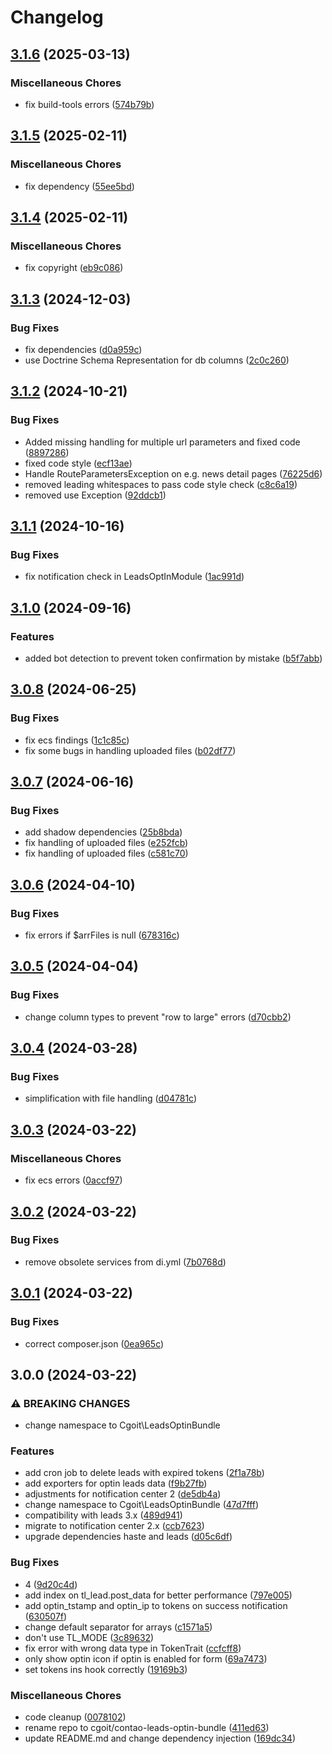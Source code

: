 # Changelog

## [3.1.6](https://github.com/cgoIT/contao-leads-optin-bundle/compare/v3.1.5...v3.1.6) (2025-03-13)


### Miscellaneous Chores

* fix build-tools errors ([574b79b](https://github.com/cgoIT/contao-leads-optin-bundle/commit/574b79b43643f9b59a9e9c581f5f67d760071bf6))

## [3.1.5](https://github.com/cgoIT/contao-leads-optin-bundle/compare/v3.1.4...v3.1.5) (2025-02-11)


### Miscellaneous Chores

* fix dependency ([55ee5bd](https://github.com/cgoIT/contao-leads-optin-bundle/commit/55ee5bd8c75d4ffdbf2a16bdf67bcc9b21c5197b))

## [3.1.4](https://github.com/cgoIT/contao-leads-optin-bundle/compare/v3.1.3...v3.1.4) (2025-02-11)


### Miscellaneous Chores

* fix copyright ([eb9c086](https://github.com/cgoIT/contao-leads-optin-bundle/commit/eb9c086fdf37e80cd559716719e28b6c57ff969c))

## [3.1.3](https://github.com/cgoIT/contao-leads-optin-bundle/compare/v3.1.2...v3.1.3) (2024-12-03)


### Bug Fixes

* fix dependencies ([d0a959c](https://github.com/cgoIT/contao-leads-optin-bundle/commit/d0a959cbac3381cbe92e3db9d8048820444a9f63))
* use Doctrine Schema Representation for db columns ([2c0c260](https://github.com/cgoIT/contao-leads-optin-bundle/commit/2c0c26082187e8ccb967c53585a0538978d8f913))

## [3.1.2](https://github.com/cgoIT/contao-leads-optin-bundle/compare/v3.1.1...v3.1.2) (2024-10-21)


### Bug Fixes

* Added missing handling for multiple url parameters and fixed code ([8897286](https://github.com/cgoIT/contao-leads-optin-bundle/commit/8897286fd2961e1cb5a98de9a9176260c7844a8e))
* fixed code style ([ecf13ae](https://github.com/cgoIT/contao-leads-optin-bundle/commit/ecf13aecfcb90093634bde5a4dac897cddb20ff6))
* Handle RouteParametersException on e.g. news detail pages ([76225d6](https://github.com/cgoIT/contao-leads-optin-bundle/commit/76225d6773581fffc5e43879604f8834a8327f4f))
* removed leading whitespaces to pass code style check ([c8c6a19](https://github.com/cgoIT/contao-leads-optin-bundle/commit/c8c6a19fdae2d51ac35fd02948a6467f869b22fb))
* removed use Exception ([92ddcb1](https://github.com/cgoIT/contao-leads-optin-bundle/commit/92ddcb154220e1a2ce5a2c8ffbb5971a50454fb2))

## [3.1.1](https://github.com/cgoIT/contao-leads-optin-bundle/compare/v3.1.0...v3.1.1) (2024-10-16)


### Bug Fixes

* fix notification check in LeadsOptInModule ([1ac991d](https://github.com/cgoIT/contao-leads-optin-bundle/commit/1ac991d92660b02a5b87c1d8b9c0a9beb92dabc7))

## [3.1.0](https://github.com/cgoIT/contao-leads-optin-bundle/compare/v3.0.8...v3.1.0) (2024-09-16)


### Features

* added bot detection to prevent token confirmation by mistake ([b5f7abb](https://github.com/cgoIT/contao-leads-optin-bundle/commit/b5f7abb85b75cc3efaa452fe7e0e6e3ef491011d))

## [3.0.8](https://github.com/cgoIT/contao-leads-optin-bundle/compare/v3.0.7...v3.0.8) (2024-06-25)


### Bug Fixes

* fix ecs findings ([1c1c85c](https://github.com/cgoIT/contao-leads-optin-bundle/commit/1c1c85cfb66c318a5891e75f0769da5101644af6))
* fix some bugs in handling uploaded files ([b02df77](https://github.com/cgoIT/contao-leads-optin-bundle/commit/b02df7704e667854025de1e9577e47c76e31bd91))

## [3.0.7](https://github.com/cgoIT/contao-leads-optin-bundle/compare/v3.0.6...v3.0.7) (2024-06-16)


### Bug Fixes

* add shadow dependencies ([25b8bda](https://github.com/cgoIT/contao-leads-optin-bundle/commit/25b8bda0641f2971179ecb43364e1540474134a1))
* fix handling of uploaded files ([e252fcb](https://github.com/cgoIT/contao-leads-optin-bundle/commit/e252fcb0243c43934e9f21448aa42aec3d94b6e0))
* fix handling of uploaded files ([c581c70](https://github.com/cgoIT/contao-leads-optin-bundle/commit/c581c70794f02c05612e9f4c2c8ad235452fe370))

## [3.0.6](https://github.com/cgoIT/contao-leads-optin-bundle/compare/v3.0.5...v3.0.6) (2024-04-10)


### Bug Fixes

* fix errors if $arrFiles is null ([678316c](https://github.com/cgoIT/contao-leads-optin-bundle/commit/678316cada121803f08a427bb37ff7b419bb18bd))

## [3.0.5](https://github.com/cgoIT/contao-leads-optin-bundle/compare/v3.0.4...v3.0.5) (2024-04-04)


### Bug Fixes

* change column types to prevent "row to large" errors ([d70cbb2](https://github.com/cgoIT/contao-leads-optin-bundle/commit/d70cbb251179ac61d93e60e8ee58b36a71ff00c0))

## [3.0.4](https://github.com/cgoIT/contao-leads-optin-bundle/compare/v3.0.3...v3.0.4) (2024-03-28)


### Bug Fixes

* simplification with file handling ([d04781c](https://github.com/cgoIT/contao-leads-optin-bundle/commit/d04781c4bd16aaf0349ac0f6989baa8755504052))

## [3.0.3](https://github.com/cgoIT/contao-leads-optin-bundle/compare/v3.0.2...v3.0.3) (2024-03-22)


### Miscellaneous Chores

* fix ecs errors ([0accf97](https://github.com/cgoIT/contao-leads-optin-bundle/commit/0accf970e952aba49750807a19cadf725c068a03))

## [3.0.2](https://github.com/cgoIT/contao-leads-optin-bundle/compare/v3.0.1...v3.0.2) (2024-03-22)


### Bug Fixes

* remove obsolete services from di.yml ([7b0768d](https://github.com/cgoIT/contao-leads-optin-bundle/commit/7b0768d3b5dd6d8802ba81337f31a058ea6efff0))

## [3.0.1](https://github.com/cgoIT/contao-leads-optin-bundle/compare/v3.0.0...v3.0.1) (2024-03-22)


### Bug Fixes

* correct composer.json ([0ea965c](https://github.com/cgoIT/contao-leads-optin-bundle/commit/0ea965c6a1f92e372a2d736ca7ad1b0292f071c3))

## 3.0.0 (2024-03-22)


### ⚠ BREAKING CHANGES

* change namespace to Cgoit\LeadsOptinBundle

### Features

* add cron job to delete leads with expired tokens ([2f1a78b](https://github.com/cgoIT/contao-leads-optin-bundle/commit/2f1a78b682a269542350e80eae4c9d1ae1965911))
* add exporters for optin leads data ([f9b27fb](https://github.com/cgoIT/contao-leads-optin-bundle/commit/f9b27fbb0e48a8a3ee3d33711ee9e9e341602c8e))
* adjustments for notification center 2 ([de5db4a](https://github.com/cgoIT/contao-leads-optin-bundle/commit/de5db4ab504fc85f3cb71eb59d3181e0be8dcec2))
* change namespace to Cgoit\LeadsOptinBundle ([47d7fff](https://github.com/cgoIT/contao-leads-optin-bundle/commit/47d7fff754f21eeeb8b7aa66137a1e6b598166f5))
* compatibility with leads 3.x ([489d941](https://github.com/cgoIT/contao-leads-optin-bundle/commit/489d941f6345127cc35b2b747cd148a68fd2236c))
* migrate to notification center 2.x ([ccb7623](https://github.com/cgoIT/contao-leads-optin-bundle/commit/ccb7623ebacc1840f8a2ebb5704317a3f02b4a7d))
* upgrade dependencies haste and leads ([d05c6df](https://github.com/cgoIT/contao-leads-optin-bundle/commit/d05c6df224c4e0aaf907cfec92820c3cc760619a))


### Bug Fixes

* 4 ([9d20c4d](https://github.com/cgoIT/contao-leads-optin-bundle/commit/9d20c4d2065eec50eb4c8084ecaafc1276a084f5))
* add index on tl_lead.post_data for better performance ([797e005](https://github.com/cgoIT/contao-leads-optin-bundle/commit/797e005345d25326c3b28c3538f33ff9be2f26cf))
* add optin_tstamp and optin_ip to tokens on success notification ([630507f](https://github.com/cgoIT/contao-leads-optin-bundle/commit/630507fe418893b6f37a46ca07bc499a86f72868))
* change default separator for arrays ([c1571a5](https://github.com/cgoIT/contao-leads-optin-bundle/commit/c1571a5f3b84d54dcfeed61645ea3d6d1a602524))
* don't use TL_MODE ([3c89632](https://github.com/cgoIT/contao-leads-optin-bundle/commit/3c89632cb9dd8ee230d5b767b9d05d25aecc4a12))
* fix error with wrong data type in TokenTrait ([ccfcff8](https://github.com/cgoIT/contao-leads-optin-bundle/commit/ccfcff8078014b12efecb890759f5f21357d8f6a))
* only show optin icon if optin is enabled for form ([69a7473](https://github.com/cgoIT/contao-leads-optin-bundle/commit/69a7473cc536b06af8c2d086eb5a44bee677597e))
* set tokens ins hook correctly ([19169b3](https://github.com/cgoIT/contao-leads-optin-bundle/commit/19169b3874763edbf67f236f52370ffc005f8fa6))


### Miscellaneous Chores

* code cleanup ([0078102](https://github.com/cgoIT/contao-leads-optin-bundle/commit/00781022d548c3be6b78da772ac262d11e1532ab))
* rename repo to cgoit/contao-leads-optin-bundle ([411ed63](https://github.com/cgoIT/contao-leads-optin-bundle/commit/411ed63d79717341ac6b403d344bc3dbac3b50b0))
* update README.md and change dependency injection ([169dc34](https://github.com/cgoIT/contao-leads-optin-bundle/commit/169dc34288753b74581d43b17596b7d7d10fcfd3))
